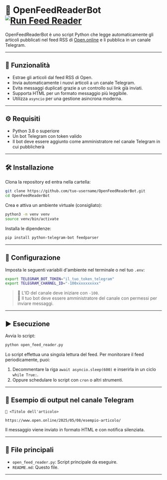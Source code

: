 # 📰 OpenFeedReaderBot [![Run Feed Reader](https://github.com/JDurazzi/telegram-open-feed/actions/workflows/run-bot.yml/badge.svg?branch=main)](https://github.com/JDurazzi/telegram-open-feed/actions/workflows/run-bot.yml)

OpenFeedReaderBot è uno script Python che legge automaticamente gli articoli pubblicati nel feed RSS di [Open.online](https://www.open.online/feed/) e li pubblica in un canale Telegram.

---

## 📌 Funzionalità

- Estrae gli articoli dal feed RSS di Open.
- Invia automaticamente i nuovi articoli a un canale Telegram.
- Evita messaggi duplicati grazie a un controllo sui link già inviati.
- Supporta HTML per un formato messaggio più leggibile.
- Utilizza `asyncio` per una gestione asincrona moderna.

---

## ⚙️ Requisiti

- Python 3.8 o superiore
- Un bot Telegram con token valido
- Il bot deve essere aggiunto come amministratore nel canale Telegram in cui pubblicherà

---

## 🛠 Installazione

Clona la repository ed entra nella cartella:

```bash
git clone https://github.com/tuo-username/OpenFeedReaderBot.git
cd OpenFeedReaderBot
```

Crea e attiva un ambiente virtuale (consigliato):

```bash
python3 -m venv venv
source venv/bin/activate
```

Installa le dipendenze:

```bash
pip install python-telegram-bot feedparser
```

---

## 🔐 Configurazione

Imposta le seguenti variabili d'ambiente nel terminale o nel tuo `.env`:

```bash
export TELEGRAM_BOT_TOKEN="il_tuo_token_telegram"
export TELEGRAM_CHANNEL_ID="-100xxxxxxxxxx"
```

> 🔹 L'ID del canale deve iniziare con `-100`.  
> 🔹 Il tuo bot deve essere amministratore del canale con permessi per inviare messaggi.

---

## ▶️ Esecuzione

Avvia lo script:

```bash
python open_feed_reader.py
```

Lo script effettua una singola lettura del feed. Per monitorare il feed periodicamente, puoi:

1. Decommentare la riga `await asyncio.sleep(600)` e inserirla in un ciclo `while True:`.
2. Oppure schedulare lo script con `cron` o altri strumenti.

---

## 📄 Esempio di output nel canale Telegram

```
📰 <Titolo dell'articolo>

https://www.open.online/2025/05/08/esempio-articolo/
```

Il messaggio viene inviato in formato HTML e con notifica silenziata.

---

## 📁 File principali

- `open_feed_reader.py`: Script principale da eseguire.
- `README.md`: Questo file.

---
